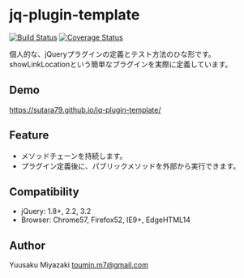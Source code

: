 # jq-plugin-template
[![Build Status](https://travis-ci.org/sutara79/jq-plugin-template.svg?branch=master)](https://travis-ci.org/sutara79/jq-plugin-template)
[![Coverage Status](https://coveralls.io/repos/github/sutara79/jq-plugin-template/badge.svg?branch=master)](https://coveralls.io/github/sutara79/jq-plugin-template?branch=master)

個人的な、jQueryプラグインの定義とテスト方法のひな形です。  
showLinkLocationという簡単なプラグインを実際に定義しています。

## Demo
https://sutara79.github.io/jq-plugin-template/

## Feature
- メソッドチェーンを持続します。
- プラグイン定義後に、パブリックメソッドを外部から実行できます。

## Compatibility
- jQuery: 1.8+, 2.2, 3.2
- Browser: Chrome57, Firefox52, IE9+, EdgeHTML14

## Author
Yuusaku Miyazaki <toumin.m7@gmail.com>